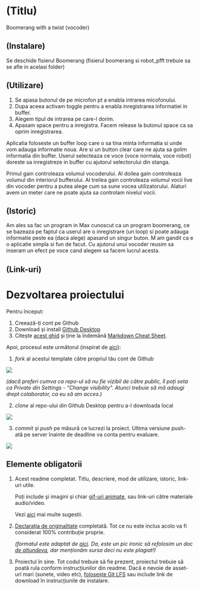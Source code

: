 # (Titlu)
Boomerang with a twist (vocoder)

## (Instalare)
Se deschide fisierul Boomerang (fisierul boomerang si robot_pfft trebuie sa se afle in acelasi folder)

## (Utilizare)

1. Se apasa butonul de pe microfon pt a enabla intrarea micofonului. 
2. Dupa aceea activam toggle pentru a enabla inregistrarea informatiei in buffer.
3. Alegem tipul de intrarea pe care-l dorim.
4. Apasam space pentru a inregistra. Facem release la butonul space ca sa oprim inregistrarea.

Aplicatia foloseste un buffer loop care o sa tina minta informatia si unde vom adauga informatie noua. Are si un button clear care ne ajuta sa golim informatia din buffer.
Userul selecteaza ce voce (voce normala, voce robot) doreste sa inregistreze in buffer cu ajutorul selectorului din stanga.

Primul gain controleaza volumul vocoderului.
Al doilea gain controleaza volumul din interiorul bufferului.
Al treilea gain controleaza volumul vocii live din vocoder pentru a putea alege cum sa sune vocea utilizatorului. Alaturi avem un meter care ne poate ajuta sa controlam nivelul vocii.


## (Istoric)
Am ales sa fac un program in Max cunoscut ca un program boomerang, ce se bazeaza pe faptul ca userul are o inregistrare (un loop) si poate adauga informatie peste ea (daca alege) apasand un singur buton.
M am gandit ca e o aplicatie simpla si fun de facut.
Cu ajutorul unui vocoder reusim sa inseram un efect pe voce cand alegem sa facem lucrul acesta.




## (Link-uri)


# Dezvoltarea proiectului

Pentru început:

1. Creează-ți cont pe Github
2. Download și install [Github Desktop](https://desktop.github.com/)
3. Citește [acest ghid](https://charlesmartin.com.au/blog/2020/08/09/student-project-repository) și ține la îndemână [Markdown Cheat Sheet](https://www.markdownguide.org/cheat-sheet).

Apoi, procesul este următorul (inspirat de [aici](https://cs.anu.edu.au/courses/comp1720/deliverables/05-major-project/#submission-process)):

1. *fork* al acestui template către propriul tău cont de Github

![](assets/fork.gif)

_(dacă preferi cumva ca repo-ul să nu fie vizibil de către public, îl poți seta ca Private din Settings - "Change visibility". Atunci trebuie să mă adaugi drept colaborator, ca eu să am acces.)_

2. *clone* al repo-ului din Github Desktop pentru a-l downloada local

![](assets/clone.gif)

3. *commit* și *push* pe măsură ce lucrezi la proiect. Ultima versiune push-ată pe server înainte de deadline va conta pentru evaluare.

![](assets/commit.gif)

## Elemente obligatorii

1. Acest readme completat. Titlu, descriere, mod de utilizare, istoric, link-uri utile.

   Poți include și imagini și chiar [gif-uri animate](https://www.screentogif.com/), sau link-uri către materiale audio/video.
   
   Vezi [aici](https://charlesmartin.com.au/blog/2020/08/09/student-project-repository) mai multe sugestii.

2. [Declarația de originalitate](statement-of-originality.yml) completată. Tot ce nu este inclus acolo va fi considerat 100% contribuție proprie.

    *(formatul este adaptat de [aici](https://gitlab.cecs.anu.edu.au/comp1720/2018/comp1720-2018-major-project/-/blob/master/statement-of-originality.yml). Da, este un pic ironic să refolosim un doc [de altundeva](https://cs.anu.edu.au/courses/comp1720/resources/faq/#how-do-i-fill-out-my-statement-of-originality), dar menționăm sursa deci nu este plagiat!)*

3. Proiectul în sine. Tot codul trebuie să fie prezent, proiectul trebuie să poată rula conform instrucțiunilor din readme. Dacă e nevoie de asset-uri mari (sunete, video etc), [folosește Git LFS](https://git-lfs.github.com/) sau include link de download în instrucțiunile de instalare.

